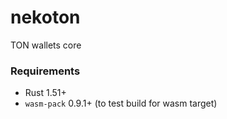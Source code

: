# nekoton
TON wallets core

### Requirements
- Rust 1.51+
- `wasm-pack` 0.9.1+ (to test build for wasm target)
